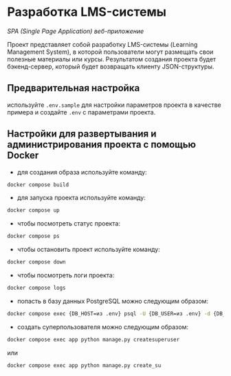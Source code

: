 # Разработка LMS-системы
_SPA (Single Page Application) веб-приложение_

Проект представляет собой разработку LMS-системы (Learning Management System), в которой пользователи могут размещать свои полезные материалы или курсы.
Результатом создания проекта будет бэкенд-сервер, который будет возвращать клиенту JSON-структуры.


## Предварительная настройка
 
используйте `.env.sample` для настройки параметров проекта в качестве примера и создайте `.env` с параметрами проекта.

## Настройки для развертывания и администрирования проекта с помощью Docker

* для создания образа используйте команду:
```bash
docker compose build
```

* для запуска проекта используйте команду:
```bash
docker compose up
```


* чтобы посмотреть статус проекта:
```bash
docker compose ps
```

* чтобы остановить проект используйте команду:
```bash
docker compose down
```

* чтобы посмотреть логи проекта:
```bash
docker compose logs
```

* попасть в базу данных PostgreSQL можно следующим образом:
```bash
docker compose exec {DB_HOST=из .env} psql -U {DB_USER=из .env} -d {DB_NAME=из .env}
```

* создать суперпользователя можно следующим образом:
```bash
docker compose exec app python manage.py createsuperuser
```

или

```bash
docker compose exec app python manage.py create_su
```